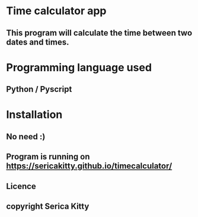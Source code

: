 # Time calculator app

## This program will calculate the time between two dates and times.

# Programming language used

## Python / Pyscript

# Installation

## No need :)

## Program is running on https://sericakitty.github.io/timecalculator/

## Licence

## copyright Serica Kitty
